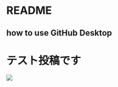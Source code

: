 # README
## how to use GitHub Desktop
# テスト投稿です

![](https://i.gyazo.com/e7f3a6e82d2418b33341e91636e771e2.png)
